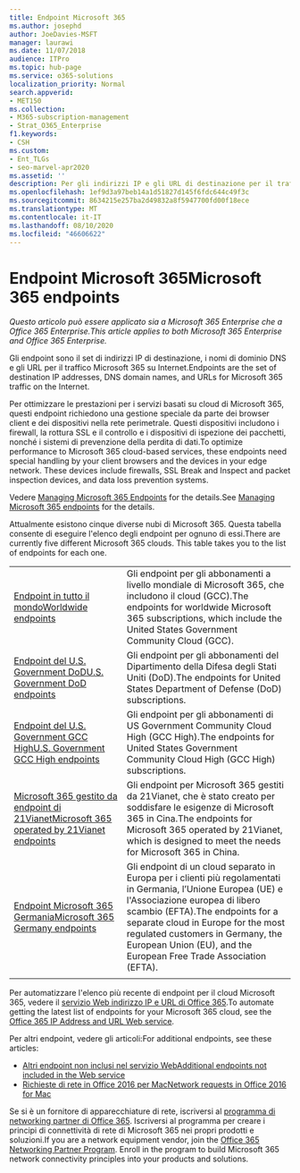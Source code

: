 ```yaml
---
title: Endpoint Microsoft 365
ms.author: josephd
author: JoeDavies-MSFT
manager: laurawi
ms.date: 11/07/2018
audience: ITPro
ms.topic: hub-page
ms.service: o365-solutions
localization_priority: Normal
search.appverid:
- MET150
ms.collection:
- M365-subscription-management
- Strat_O365_Enterprise
f1.keywords:
- CSH
ms.custom:
- Ent_TLGs
- seo-marvel-apr2020
ms.assetid: ''
description: Per gli indirizzi IP e gli URL di destinazione per il traffico Microsoft 365, utilizzare questo elenco di articoli per gli endpoint Internet dei diversi cloud di Microsoft 365.
ms.openlocfilehash: 1ef9d3a97beb14a1d51827d145f6fdc644c49f3c
ms.sourcegitcommit: 8634215e257ba2d49832a8f5947700fd00f18ece
ms.translationtype: MT
ms.contentlocale: it-IT
ms.lasthandoff: 08/10/2020
ms.locfileid: "46606622"
---
```

# <a name="microsoft-365-endpoints"></a><span data-ttu-id="c0b0b-103">Endpoint Microsoft 365</span><span class="sxs-lookup"><span data-stu-id="c0b0b-103">Microsoft 365 endpoints</span></span>

<span data-ttu-id="c0b0b-104">*Questo articolo può essere applicato sia a Microsoft 365 Enterprise che a Office 365 Enterprise.*</span><span class="sxs-lookup"><span data-stu-id="c0b0b-104">*This article applies to both Microsoft 365 Enterprise and Office 365 Enterprise.*</span></span>

<span data-ttu-id="c0b0b-105">Gli endpoint sono il set di indirizzi IP di destinazione, i nomi di dominio DNS e gli URL per il traffico Microsoft 365 su Internet.</span><span class="sxs-lookup"><span data-stu-id="c0b0b-105">Endpoints are the set of destination IP addresses, DNS domain names, and URLs for Microsoft 365 traffic on the Internet.</span></span> 

<span data-ttu-id="c0b0b-p101">Per ottimizzare le prestazioni per i servizi basati su cloud di Microsoft 365, questi endpoint richiedono una gestione speciale da parte dei browser client e dei dispositivi nella rete perimetrale. Questi dispositivi includono i firewall, la rottura SSL e il controllo e i dispositivi di ispezione dei pacchetti, nonché i sistemi di prevenzione della perdita di dati.</span><span class="sxs-lookup"><span data-stu-id="c0b0b-p101">To optimize performance to Microsoft 365 cloud-based services, these endpoints need special handling by your client browsers and the devices in your edge network. These devices include firewalls, SSL Break and Inspect and packet inspection devices, and data loss prevention systems.</span></span>

<span data-ttu-id="c0b0b-108">Vedere [Managing Microsoft 365 Endpoints](managing-office-365-endpoints.md) for the details.</span><span class="sxs-lookup"><span data-stu-id="c0b0b-108">See [Managing Microsoft 365 endpoints](managing-office-365-endpoints.md) for the details.</span></span>

<span data-ttu-id="c0b0b-p102">Attualmente esistono cinque diverse nubi di Microsoft 365. Questa tabella consente di eseguire l'elenco degli endpoint per ognuno di essi.</span><span class="sxs-lookup"><span data-stu-id="c0b0b-p102">There are currently five different Microsoft 365 clouds. This table takes you to the list of endpoints for each one.</span></span>

|||
|:-------|:-----|
| [<span data-ttu-id="c0b0b-111">Endpoint in tutto il mondo</span><span class="sxs-lookup"><span data-stu-id="c0b0b-111">Worldwide endpoints</span></span>](urls-and-ip-address-ranges.md) | <span data-ttu-id="c0b0b-112">Gli endpoint per gli abbonamenti a livello mondiale di Microsoft 365, che includono il cloud (GCC).</span><span class="sxs-lookup"><span data-stu-id="c0b0b-112">The endpoints for worldwide Microsoft 365 subscriptions, which include the United States Government Community Cloud (GCC).</span></span> |
| [<span data-ttu-id="c0b0b-113">Endpoint del U.S. Government DoD</span><span class="sxs-lookup"><span data-stu-id="c0b0b-113">U.S. Government DoD endpoints</span></span>](office-365-u-s-government-dod-endpoints.md) | <span data-ttu-id="c0b0b-114">Gli endpoint per gli abbonamenti del Dipartimento della Difesa degli Stati Uniti (DoD).</span><span class="sxs-lookup"><span data-stu-id="c0b0b-114">The endpoints for United States Department of Defense (DoD) subscriptions.</span></span> |
| [<span data-ttu-id="c0b0b-115">Endpoint del U.S. Government GCC High</span><span class="sxs-lookup"><span data-stu-id="c0b0b-115">U.S. Government GCC High endpoints</span></span>](office-365-u-s-government-gcc-high-endpoints.md) | <span data-ttu-id="c0b0b-116">Gli endpoint per gli abbonamenti di US Government Community Cloud High (GCC High).</span><span class="sxs-lookup"><span data-stu-id="c0b0b-116">The endpoints for United States Government Community Cloud High (GCC High) subscriptions.</span></span> |
| [<span data-ttu-id="c0b0b-117">Microsoft 365 gestito da endpoint di 21Vianet</span><span class="sxs-lookup"><span data-stu-id="c0b0b-117">Microsoft 365 operated by 21Vianet endpoints</span></span>](urls-and-ip-address-ranges-21vianet.md) | <span data-ttu-id="c0b0b-118">Gli endpoint per Microsoft 365 gestiti da 21Vianet, che è stato creato per soddisfare le esigenze di Microsoft 365 in Cina.</span><span class="sxs-lookup"><span data-stu-id="c0b0b-118">The endpoints for Microsoft 365 operated by 21Vianet, which is designed to meet the needs for Microsoft 365 in China.</span></span> |
| [<span data-ttu-id="c0b0b-119">Endpoint Microsoft 365 Germania</span><span class="sxs-lookup"><span data-stu-id="c0b0b-119">Microsoft 365 Germany endpoints</span></span>](office-365-germany-endpoints.md) | <span data-ttu-id="c0b0b-120">Gli endpoint di un cloud separato in Europa per i clienti più regolamentati in Germania, l’Unione Europea (UE) e l'Associazione europea di libero scambio (EFTA).</span><span class="sxs-lookup"><span data-stu-id="c0b0b-120">The endpoints for a separate cloud in Europe for the most regulated customers in Germany, the European Union (EU), and the European Free Trade Association (EFTA).</span></span> |
|||

<span data-ttu-id="c0b0b-121">Per automatizzare l'elenco più recente di endpoint per il cloud Microsoft 365, vedere il [servizio Web indirizzo IP e URL di Office 365](office-365-ip-web-service.md).</span><span class="sxs-lookup"><span data-stu-id="c0b0b-121">To automate getting the latest list of endpoints for your Microsoft 365 cloud, see the [Office 365 IP Address and URL Web service](office-365-ip-web-service.md).</span></span>

<span data-ttu-id="c0b0b-122">Per altri endpoint, vedere gli articoli:</span><span class="sxs-lookup"><span data-stu-id="c0b0b-122">For additional endpoints, see these articles:</span></span>

- [<span data-ttu-id="c0b0b-123">Altri endpoint non inclusi nel servizio Web</span><span class="sxs-lookup"><span data-stu-id="c0b0b-123">Additional endpoints not included in the Web service</span></span>](additional-office365-ip-addresses-and-urls.md)
- [<span data-ttu-id="c0b0b-124">Richieste di rete in Office 2016 per Mac</span><span class="sxs-lookup"><span data-stu-id="c0b0b-124">Network requests in Office 2016 for Mac</span></span>](network-requests-in-office-2016-for-mac.md)

<span data-ttu-id="c0b0b-p103">Se si è un fornitore di apparecchiature di rete, iscriversi al [programma di networking partner di Office 365](office-365-networking-partner-program.md). Iscriversi al programma per creare i principi di connettività di rete di Microsoft 365 nei propri prodotti e soluzioni.</span><span class="sxs-lookup"><span data-stu-id="c0b0b-p103">If you are a network equipment vendor, join the [Office 365 Networking Partner Program](office-365-networking-partner-program.md). Enroll in the program to build Microsoft 365 network connectivity principles into your products and solutions.</span></span> 
